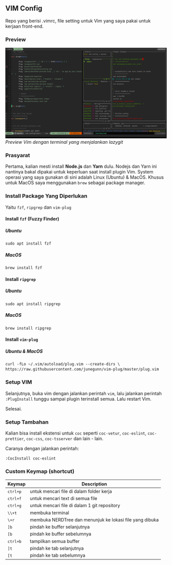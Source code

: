 ## VIM Config

Repo yang berisi .vimrc, file setting untuk Vim yang saya pakai untuk kerjaan front-end.

### Preview

![Preview Image](https://raw.githubusercontent.com/aifit/vim-config/master/vim_preview.png)
*Preview Vim dengan terminal yang menjalankan lazygit*

### Prasyarat

Pertama, kalian mesti install **Node.js** dan **Yarn** dulu. Nodejs dan Yarn ini nantinya bakal dipakai untuk keperluan saat install plugin Vim. System operasi yang saya gunakan di sini adalah Linux (Ubuntu) & MacOS. Khusus untuk MacOS saya menggunakan ```brew``` sebagai package manager. 

### Install Package Yang Diperlukan

Yaitu ```fzf```, ```ripgrep``` dan ```vim-plug```

#### Install ```fzf``` (Fuzzy Finder)

##### Ubuntu
```
sudo apt install fzf
```

##### MacOS
```
brew install fzf
```

#### Install ```ripgrep```

##### Ubuntu
```
sudo apt install ripgrep
```

##### MacOS
```
brew install ripgrep
```

#### Install ```vim-plug```

##### Ubuntu & MacOS
```
curl -fLo ~/.vim/autoload/plug.vim --create-dirs \
https://raw.githubusercontent.com/junegunn/vim-plug/master/plug.vim
```

### Setup VIM

Selanjutnya, buka vim dengan jalankan perintah `vim`, lalu jalankan perintah ```:PlugInstall``` tunggu sampai plugin terinstall semua. Lalu restart Vim.

Selesai.


### Setup Tambahan

Kalian bisa install ekstensi untuk ```coc``` seperti ```coc-vetur```, ```coc-eslint```, ```coc-prettier```, ```coc-css```, ```coc-tsserver``` dan lain - lain.

Caranya dengan jalankan perintah:

```
:CocInstall coc-eslint
```

### Custom Keymap (shortcut)

| Keymap  | Description |
| ------------- | ------------- |
| ```ctrl+p``` | untuk mencari file di dalam folder kerja |
| ```ctrl+f``` | untuk mencari text di semua file |
| ```ctrl+g``` | untuk mencari file di dalam 1 git repository |
| ```\\+t``` | membuka terminal |
| ```\+r``` | membuka NERDTree dan menunjuk ke lokasi file yang dibuka |
| ```]b``` | pindah ke buffer selanjutnya |
| ```[b``` | pindah ke buffer sebelumnya |
| ```ctrl+b``` | tampilkan semua buffer |
| ```]t``` | pindah ke tab selanjutnya |
| ```[t``` | pindah ke tab sebelumnya |




